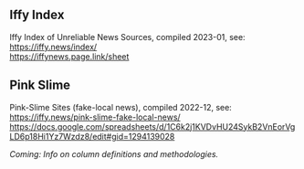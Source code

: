 ## Iffy Index
Iffy Index of Unreliable News Sources, compiled 2023-01, see:  
https://iffy.news/index/  
https://iffynews.page.link/sheet

## Pink Slime
Pink-Slime Sites (fake-local news), compiled 2022-12, see:  
https://iffy.news/pink-slime-fake-local-news/  
https://docs.google.com/spreadsheets/d/1C6k2j1KVDvHU24SykB2VnEorVgLD6p18Hi1Yz7Wzdz8/edit#gid=1294139028

*Coming: Info on column definitions and methodologies.*
